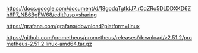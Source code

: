 https://docs.google.com/document/d/18godqTgtIdJ7_rCqZRo5DLDDXKD6Zh6P7_NB6BgFW68/edit?usp=sharing


https://grafana.com/grafana/download?platform=linux


https://github.com/prometheus/prometheus/releases/download/v2.51.2/prometheus-2.51.2.linux-amd64.tar.gz
